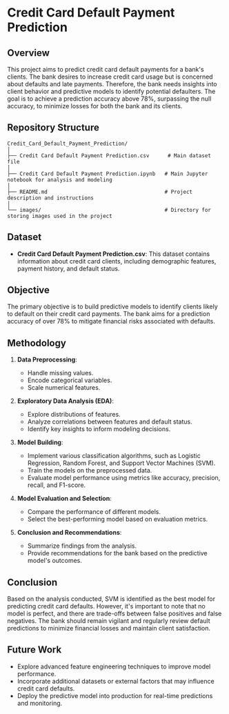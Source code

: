 # Credit Card Default Payment Prediction

## Overview
This project aims to predict credit card default payments for a bank's clients. The bank desires to increase credit card usage but is concerned about defaults and late payments. Therefore, the bank needs insights into client behavior and predictive models to identify potential defaulters. The goal is to achieve a prediction accuracy above 78%, surpassing the null accuracy, to minimize losses for both the bank and its clients.

## Repository Structure

```
Credit_Card_Default_Payment_Prediction/
│
├── Credit Card Default Payment Prediction.csv      # Main dataset file
│
├── Credit Card Default Payment Prediction.ipynb   # Main Jupyter notebook for analysis and modeling
│
├── README.md                                      # Project description and instructions
│
└── images/                                        # Directory for storing images used in the project
```

## Dataset
- **Credit Card Default Payment Prediction.csv**: This dataset contains information about credit card clients, including demographic features, payment history, and default status.

## Objective
The primary objective is to build predictive models to identify clients likely to default on their credit card payments. The bank aims for a prediction accuracy of over 78% to mitigate financial risks associated with defaults.

## Methodology
1. **Data Preprocessing**:
   - Handle missing values.
   - Encode categorical variables.
   - Scale numerical features.

2. **Exploratory Data Analysis (EDA)**:
   - Explore distributions of features.
   - Analyze correlations between features and default status.
   - Identify key insights to inform modeling decisions.

3. **Model Building**:
   - Implement various classification algorithms, such as Logistic Regression, Random Forest, and Support Vector Machines (SVM).
   - Train the models on the preprocessed data.
   - Evaluate model performance using metrics like accuracy, precision, recall, and F1-score.

4. **Model Evaluation and Selection**:
   - Compare the performance of different models.
   - Select the best-performing model based on evaluation metrics.

5. **Conclusion and Recommendations**:
   - Summarize findings from the analysis.
   - Provide recommendations for the bank based on the predictive model's outcomes.

## Conclusion
Based on the analysis conducted, SVM is identified as the best model for predicting credit card defaults. However, it's important to note that no model is perfect, and there are trade-offs between false positives and false negatives. The bank should remain vigilant and regularly review default predictions to minimize financial losses and maintain client satisfaction.

## Future Work
- Explore advanced feature engineering techniques to improve model performance.
- Incorporate additional datasets or external factors that may influence credit card defaults.
- Deploy the predictive model into production for real-time predictions and monitoring.
